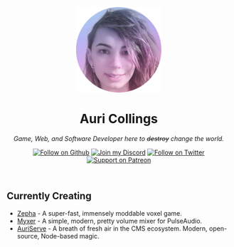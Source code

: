 <p align="center">
  <img width="192" height="192" src="https://raw.githubusercontent.com/Aurailus/Aurailus/master/face_2_tint_cropped.png">
</p>

<h1 align="center">Auri Collings</h1>
<p align="center"><em>Game, Web, and Software Developer here to <strike>destroy</strike> change the world.</em></p>

<p align="center">
  <a href="https://github.com/Aurailus"><img alt="Follow on Github" src="https://img.shields.io/github/followers/Aurailus?label=Follow%20on%20Github&logo=github&logoColor=cccccc&labelColor=2A3037&color=6cc644"></a>
  <a href="https://aurail.us/discord"><img alt="Join my Discord" src="https://img.shields.io/discord/416379773976051712.svg?color=7289DA&label=Join%20my%20Discord&logo=discord&logoColor=cccccc&labelColor=2A3037"></a>
  <a href="https://twitter.com/Aurailus"><img alt="Follow on Twitter" src="https://img.shields.io/static/v1?label=Follow%20on%20Twitter&message=50&color=08a0e9&logo=twitter&logoColor=cccccc&labelColor=2A3037"></a>
  <a href="https://patreon.com/Aurailus"><img src="https://img.shields.io/static/v1?label=patreon&message=support&color=FF6952&logo=patreon&logoColor=cccccc&labelColor=2A3037" alt="Support on Patreon"/></a>
</p>

<br>

## Currently Creating

- [Zepha](https://github.com/Aurailus/Zepha) - A super-fast, immensely moddable voxel game.
- [Myxer](https://github.com/Aurailus/Myxer) - A simple, modern, pretty volume mixer for PulseAudio.
- [AuriServe](https://github.com/AuriServe/AuriServe) - A breath of fresh air in the CMS ecosystem. Modern, open-source, Node-based magic.
